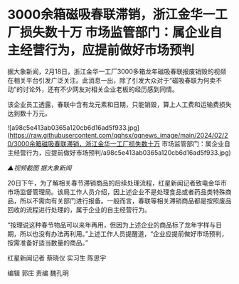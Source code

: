 # 3000余箱磁吸春联滞销，浙江金华一工厂损失数十万 市场监管部门：属企业自主经营行为，应提前做好市场预判

据大象新闻，2月18日，浙江金华一工厂3000多箱龙年磁吸春联报废销毁的视频在相关平台引发广泛关注。此消息一出，除了引发大众对于“磁吸春联为何卖不动”的讨论外，还有不少网友对相关企业老板的经历感到同情。

该企业员工透露，春联中含有龙元素和日期，只能销毁，算上人工费和运输费损失达到数十万元。

![a98c5e413ab0365a120cb6d16ad5f933.jpg](https://raw.githubusercontent.com/qqhsx/qqnews_image/main/2024/02/20/3000余箱磁吸春联滞销，浙江金华一工厂损失数十万 市场监管部门：属企业自主经营行为，应提前做好市场预判/a98c5e413ab0365a120cb6d16ad5f933.jpg)

_▲视频截图 据大象新闻_

20日下午，为了解相关春节滞销商品的后续处理流程，红星新闻记者致电金华市市场监督管理局。该局工作人员介绍，因上述企业不是处理食品或者药品类特殊商品，所以不需向有关部门进行报备。一般而言，春联等相关滞销商品都是按照废品回收的流程进行处理的，属于企业的自主经营行为。

“按理说这种春节物品可以来年再用，但因为上述企业的商品标了龙年字样与日期，所以也没有办法再利用。”上述工作人员提醒道，“企业应提前做好市场预判，按需准备好适当数量的商品。”

红星新闻记者 蔡晓仪 实习生 陈思宇

编辑 郭庄 责编 魏孔明

